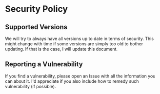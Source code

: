 # Security Policy

## Supported Versions

We will try to always have all versions up to date in terms of security.
This might change with time if some versions are simply too old to bother updating.
If that is the case, I will update this document.

## Reporting a Vulnerability

If you find a vulnerability, please open an Issue with all the information you can about it.
I'd appreciate if you also include how to remedy such vulnerability (if possible).
